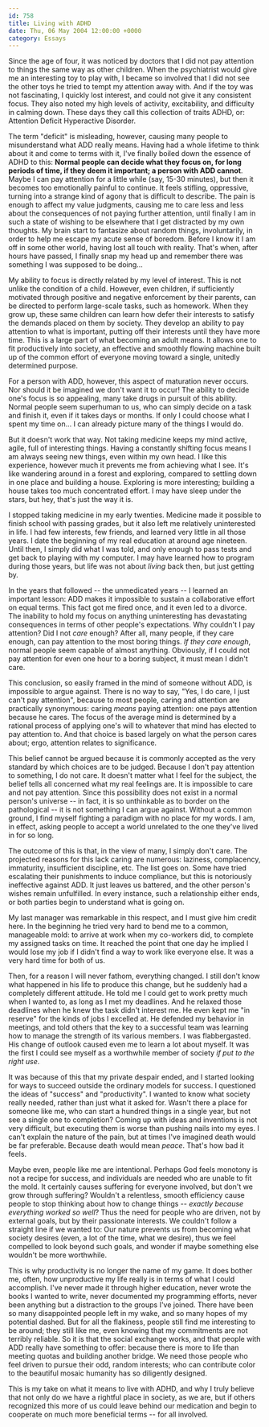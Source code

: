 ```yaml
---
id: 758
title: Living with ADHD
date: Thu, 06 May 2004 12:00:00 +0000
category: Essays
---
```


Since the age of four, it was noticed by doctors that I did not pay
attention to things the same way as other children.  When the
psychiatrist would give me an interesting toy to play with, I became so
involved that I did not see the other toys he tried to tempt my
attention away with.  And if the toy was not fascinating, I quickly lost
interest, and could not give it any consistent focus.  They also noted
my high levels of activity, excitability, and difficulty in calming
down.  These days they call this collection of traits ADHD, or:
Attention Deficit Hyperactive Disorder.

The term "deficit" is misleading, however, causing many people to
misunderstand what ADD really means.  Having had a whole lifetime to
think about it and come to terms with it, I've finally boiled down the
essence of ADHD to this: **Normal people can decide what they focus on,
for long periods of time, if they deem it important; a person with ADD
cannot**.  Maybe I can pay attention for a little while (say, 15-30
minutes), but then it becomes too emotionally painful to continue.  It
feels stifling, oppressive, turning into a strange kind of agony that is
difficult to describe.  The pain is enough to affect my value judgments,
causing me to care less and less about the consequences of not paying
further attention, until finally I am in such a state of wishing to be
elsewhere that I get distracted by my own thoughts.  My brain start to
fantasize about random things, involuntarily, in order to help me escape
my acute sense of boredom.  Before I know it I am off in some other
world, having lost all touch with reality.  That's when, after hours
have passed, I finally snap my head up and remember there was something
I was supposed to be doing...

My ability to focus is directly related by my level of interest.  This
is not unlike the condition of a child.  However, even children, if
sufficiently motivated through positive and negative enforcement by
their parents, can be directed to perform large-scale tasks, such as
homework.  When they grow up, these same children can learn how defer
their interests to satisfy the demands placed on them by society.  They
develop an ability to pay attention to what is important, putting off
their interests until they have more time.  This is a large part of what
becoming an adult means.  It allows one to fit productively into
society, an effective and smoothly flowing machine built up of the
common effort of everyone moving toward a single, unitedly determined
purpose.

For a person with ADD, however, this aspect of maturation never occurs.
Nor should it be imagined we don't want it to occur!  The ability to
decide one's focus is so appealing, many take drugs in pursuit of this
ability.  Normal people seem superhuman to us, who can simply decide on
a task and finish it, even if it takes days or months.  If only I could
choose what I spent my time on...  I can already picture many of the
things I would do.

But it doesn't work that way.  Not taking medicine keeps my mind active,
agile, full of interesting things.  Having a constantly shifting focus
means I am always seeing new things, even within my own head.  I like
this experience, however much it prevents me from achieving what I see.
It's like wandering around in a forest and exploring, compared to
settling down in one place and building a house.  Exploring is more
interesting; building a house takes too much concentrated effort.  I may
have sleep under the stars, but hey, that's just the way it is.

I stopped taking medicine in my early twenties.  Medicine made it
possible to finish school with passing grades, but it also left me
relatively uninterested in life.  I had few interests, few friends, and
learned very little in all those years.  I date the beginning of my real
education at around age nineteen.  Until then, I simply did what I was
told, and only enough to pass tests and get back to playing with my
computer.  I may have learned how to program during those years, but
life was not about *living* back then, but just getting by.

In the years that followed -- the unmedicated years -- I learned an
important lesson: ADD makes it impossible to sustain a collaborative
effort on equal terms.  This fact got me fired once, and it even led to
a divorce.  The inability to hold my focus on anything uninteresting has
devastating consequences in terms of other people's expectations.  Why
couldn't I pay attention?  Did I not *care* enough?  After all, many
people, if they care enough, can pay attention to the most boring
things.  *If they care enough*, normal people seem capable of almost
anything.  Obviously, if I could not pay attention for even one hour to
a boring subject, it must mean I didn't care.

This conclusion, so easily framed in the mind of someone without ADD, is
impossible to argue against.  There is no way to say, "Yes, I do care, I
just can't pay attention", because to most people, caring and attention
are practically synonymous: caring *means* paying attention: one pays
attention because he cares.  The focus of the average mind is determined
by a rational process of applying one's will to whatever that mind has
elected to pay attention to.  And that choice is based largely on what
the person cares about; ergo, attention relates to significance.

This belief cannot be argued because it is commonly accepted as the very
standard by which choices are to be judged.  Because I don't pay
attention to something, I do not care.  It doesn't matter what I feel
for the subject, the belief tells all concerned what my real feelings
are.  It is impossible to care and not pay attention.  Since this
possibility does not exist in a normal person's universe -- in fact, it
is so unthinkable as to border on the pathological -- it is not
something I can argue against.  Without a common ground, I find myself
fighting a paradigm with no place for my words.  I am, in effect, asking
people to accept a world unrelated to the one they've lived in for so
long.

The outcome of this is that, in the view of many, I simply don't care.
The projected reasons for this lack caring are numerous: laziness,
complacency, immaturity, insufficient discipline, etc.  The list goes
on.  Some have tried escalating their punishments to induce compliance,
but this is notoriously ineffective against ADD.  It just leaves us
battered, and the other person's wishes remain unfulfilled.  In every
instance, such a relationship either ends, or both parties begin to
understand what is going on.

My last manager was remarkable in this respect, and I must give him
credit here.  In the beginning he tried very hard to bend me to a
common, manageable mold: to arrive at work when my co-workers did, to
complete my assigned tasks on time.  It reached the point that one day
he implied I would lose my job if I didn't find a way to work like
everyone else.  It was a very hard time for both of us.

Then, for a reason I will never fathom, everything changed.  I still
don't know what happened in his life to produce this change, but he
suddenly had a completely different attitude.  He told me I could get to
work pretty much when I wanted to, as long as I met my deadlines.  And
he relaxed those deadlines when he knew the task didn't interest me.  He
even kept me "in reserve" for the kinds of jobs I excelled at.  He
defended my behavior in meetings, and told others that the key to a
successful team was learning how to manage the strength of its various
members.  I was flabbergasted.  His change of outlook caused even me to
learn a lot about myself.  It was the first I could see myself as a
worthwhile member of society *if put to the right use*.

It was because of this that my private despair ended, and I started
looking for ways to succeed outside the ordinary models for success.  I
questioned the ideas of "success" and "productivity".  I wanted to know
what society really needed, rather than just what it asked for.  Wasn't
there a place for someone like me, who can start a hundred things in a
single year, but not see a single one to completion?  Coming up with
ideas and inventions is not very difficult, but executing them is worse
than pushing nails into my eyes.  I can't explain the nature of the
pain, but at times I've imagined death would be far preferable.  Because
death would mean *peace*.  That's how bad it feels.

Maybe even, people like me are intentional.  Perhaps God feels monotony
is not a recipe for success, and individuals are needed who are unable
to fit the mold.  It certainly causes suffering for everyone involved,
but don't we grow through suffering?  Wouldn't a relentless, smooth
efficiency cause people to stop thinking about how to change things --
*exactly because everything worked so well*?  Thus the need for people who
are driven, not by external goals, but by their passionate interests.
We couldn't follow a straight line if we wanted to: Our nature prevents
us from becoming what society desires (even, a lot of the time, what we
desire), thus we feel compelled to look beyond such goals, and wonder if
maybe something else wouldn't be more worthwhile.

This is why productivity is no longer the name of my game.  It does
bother me, often, how unproductive my life really is in terms of what I
could accomplish.  I've never made it through higher education, never
wrote the books I wanted to write, never documented my programming
efforts, never been anything but a distraction to the groups I've
joined.  There have been so many disappointed people left in my wake,
and so many hopes of my potential dashed.  But for all the flakiness,
people still find me interesting to be around; they still like me, even
knowing that my commitments are not terribly reliable.  So it is that
the social exchange works, and that people with ADD really have
something to offer: because there is more to life than meeting quotas
and building another bridge.  We need those people who feel driven to
pursue their odd, random interests; who can contribute color to the
beautiful mosaic humanity has so diligently designed.

This is my take on what it means to live with ADHD, and why I truly
believe that not only do we have a rightful place in society, as we are,
but if others recognized this more of us could leave behind our
medication and begin to cooperate on much more beneficial terms -- for
all involved.



